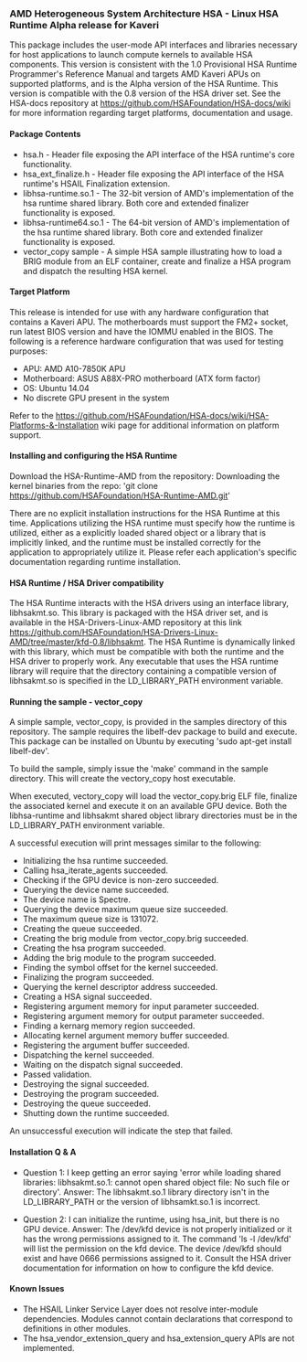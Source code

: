 ### AMD Heterogeneous System Architecture HSA - Linux HSA Runtime Alpha release for Kaveri

This package includes the user-mode API interfaces and libraries necessary for host applications to launch compute kernels to available HSA components. This version is consistent with the 1.0 Provisional HSA Runtime Programmer's Reference Manual and targets AMD Kaveri APUs on supported platforms, and is the Alpha version of the HSA Runtime. This version is compatible with the 0.8 version of the HSA driver set. See the HSA-docs repository at https://github.com/HSAFoundation/HSA-docs/wiki for more information regarding target platforms, documentation and usage.

#### Package Contents

* hsa.h - Header file exposing the API interface of the HSA runtime's core functionality.
* hsa_ext_finalize.h - Header file exposing the API interface of the HSA runtime's HSAIL Finalization extension.
* libhsa-runtime.so.1 - The 32-bit version of AMD's implementation of the hsa runtime shared library. Both core and extended finalizer functionality is exposed.
* libhsa-runtime64.so.1 - The 64-bit version of AMD's implementation of the hsa runtime shared library. Both core and extended finalizer functionality is exposed.
* vector_copy sample - A simple HSA sample illustrating how to load a BRIG module from an ELF container, create and finalize a HSA program and dispatch the resulting HSA kernel.

#### Target Platform

This release is intended for use with any hardware configuration that contains a Kaveri APU. The motherboards must support the FM2+ socket, run latest BIOS version and have the IOMMU enabled in the BIOS. The following is a reference hardware configuration that was used for testing purposes:

* APU: AMD A10-7850K APU
* Motherboard: ASUS A88X-PRO motherboard (ATX form factor)
* OS: Ubuntu 14.04
* No discrete GPU present in the system

Refer to the https://github.com/HSAFoundation/HSA-docs/wiki/HSA-Platforms-&-Installation wiki page for additional information on platform support.

#### Installing and configuring the HSA Runtime

Download the HSA-Runtime-AMD from the repository: Downloading the kernel binaries from the repo: 'git clone https://github.com/HSAFoundation/HSA-Runtime-AMD.git'

There are no explicit installation instructions for the HSA Runtime at this time. Applications utilizing the HSA runtime must specify how the runtime is utilized, either as a explicitly loaded shared object or a library that is implicitly linked, and the runtime must be installed correctly for the application to appropriately utilize it. Please refer each application's specific documentation regarding runtime installation.

#### HSA Runtime / HSA Driver compatibility

The HSA Runtime interacts with the HSA drivers using an interface library, libhsakmt.so. This library is packaged with the HSA driver set, and is available in the HSA-Drivers-Linux-AMD repository at this link
 https://github.com/HSAFoundation/HSA-Drivers-Linux-AMD/tree/master/kfd-0.8/libhsakmt. The HSA Runtime is dynamically linked with this library, which must be compatible with both the runtime and the HSA driver to properly work. Any executable that uses the HSA runtime library will require that the directory containing a compatible version of libhsakmt.so is specified in the LD_LIBRARY_PATH environment variable.

#### Running the sample - vector_copy ####

A simple sample, vector_copy, is provided in the samples directory of this repository. The sample requires the libelf-dev package to build and execute. This package can be installed on Ubuntu by executing 'sudo apt-get install libelf-dev'.

To build the sample, simply issue the 'make' command in the sample directory. This will create the vectory_copy host executable. 

When executed, vectory_copy will load the vector_copy.brig ELF file, finalize the associated kernel and execute it on an available GPU device. Both the libhsa-runtime and libhsakmt shared object library directories must be in the LD_LIBRARY_PATH environment variable.

A successful execution will print messages similar to the following:

* Initializing the hsa runtime succeeded.
* Calling hsa_iterate_agents succeeded.
* Checking if the GPU device is non-zero succeeded.
* Querying the device name succeeded.
* The device name is Spectre.
* Querying the device maximum queue size succeeded.
* The maximum queue size is 131072.
* Creating the queue succeeded.
* Creating the brig module from vector_copy.brig succeeded.
* Creating the hsa program succeeded.
* Adding the brig module to the program succeeded.
* Finding the symbol offset for the kernel succeeded.
* Finalizing the program succeeded.
* Querying the kernel descriptor address succeeded.
* Creating a HSA signal succeeded.
* Registering argument memory for input parameter succeeded.
* Registering argument memory for output parameter succeeded.
* Finding a kernarg memory region succeeded.
* Allocating kernel argument memory buffer succeeded.
* Registering the argument buffer succeeded.
* Dispatching the kernel succeeded.
* Waiting on the dispatch signal succeeded.
* Passed validation.
* Destroying the signal succeeded.
* Destroying the program succeeded.
* Destroying the queue succeeded.
* Shutting down the runtime succeeded.

An unsuccessful execution will indicate the step that failed.

#### Installation Q & A
* Question 1: I keep getting an error saying 'error while loading shared libraries: libhsakmt.so.1: cannot open shared object file: No such file or directory'. Answer: The libhsakmt.so.1 library directory isn't in the LD_LIBRARY_PATH or the version of libhsamkt.so.1 is incorrect.

* Question 2: I can initialize the runtime, using hsa_init, but there is no GPU device. Answer: The /dev/kfd device is not properly initialized or it has the wrong permissions assigned to it. The command 'ls -l /dev/kfd' will list the permission on the kfd device. The device /dev/kfd should exist and have 0666 permissions assigned to it. Consult the HSA driver documentation for information on how to configure the kfd device.

#### Known Issues

* The HSAIL Linker Service Layer does not resolve inter-module dependencies. Modules cannot contain declarations that correspond to definitions in other modules.
* The hsa_vendor_extension_query and hsa_extension_query APIs are not implemented.
